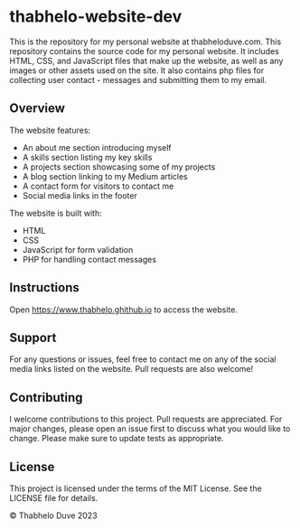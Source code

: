 # thabhelo-website-dev
This is the repository for my personal website at thabheloduve.com.
This repository contains the source code for my personal website. It includes HTML, CSS, and JavaScript files that make up the website, as well as any images or other assets used on the site. It also contains php files for collecting user contact - messages and submitting them to my email.

## Overview
The website features:
- An about me section introducing myself
- A skills section listing my key skills
- A projects section showcasing some of my projects  
- A blog section linking to my Medium articles
- A contact form for visitors to contact me
- Social media links in the footer  

The website is built with:
- HTML 
- CSS
- JavaScript for form validation
- PHP for handling contact messages

## Instructions
Open https://www.thabhelo.ghithub.io to access the website.

## Support
For any questions or issues, feel free to contact me on any of the social media links listed on the website. Pull requests are also welcome!

## Contributing
I welcome contributions to this project. Pull requests are appreciated. For major changes, please open an issue first to discuss what you would like to change.
Please make sure to update tests as appropriate.

## License
This project is licensed under the terms of the MIT License. See the LICENSE file for details.

© Thabhelo Duve 2023
